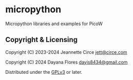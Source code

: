 # micropython
Micropython libraries and examples for PicoW

## Copyright & Licensing
Copyright (C) 2023-2024 Jeannette Circe <jett@circe.com> 

Copyright (C) 2024 Dayana Flores <dayis8434@gmail.com> 


Distributed under the [GPLv3] or later.

[`<jett@circe.com>`]: mailto:jett@circe.com

[`<dayis8434@gmail.com>`]: mailto:dayis8434@gmail.com

[GPLv3]: LICENSE.md
